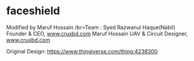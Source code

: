 # faceshield

Modified by Maruf Hossain 
/br>Team :
Syed Razwanul Haque(Nabil)
Founder & CEO, www.cruxbd.com
Maruf Hossain
UAV & Circuit Designer, www.cruxbd.com

Original Design: https://www.thingiverse.com/thing:4238300
